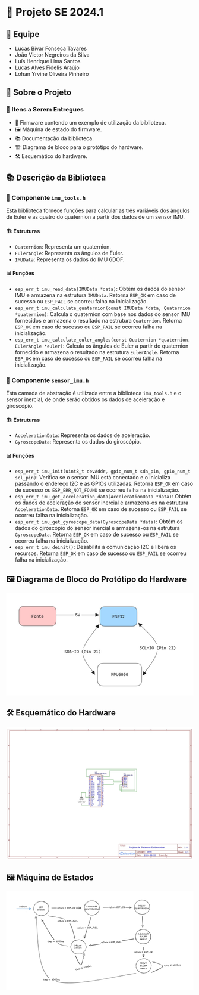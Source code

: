 # 🚀 Projeto SE 2024.1

## 👥 Equipe

- Lucas Bivar Fonseca Tavares
- João Victor Negreiros da Silva
- Luís Henrique Lima Santos
- Lucas Alves Fidelis Araújo
- Lohan Yrvine Oliveira Pinheiro

## 📝 Sobre o Projeto

### 🎯 Itens a Serem Entregues

- 🧩 Firmware contendo um exemplo de utilização da biblioteca.
- 🖼️ Máquina de estado do firmware.
- 📚 Documentação da biblioteca.
- 🏗️ Diagrama de bloco para o protótipo do hardware.
- 🛠️ Esquemático do hardware.

## 📚 Descrição da Biblioteca

### 📁 Componente `imu_tools.h`

Esta biblioteca fornece funções para calcular as três variáveis dos ângulos de Euler e as quatro do quaternion a partir dos dados de um sensor IMU.

#### 🏗️ Estruturas

- `Quaternion`: Representa um quaternion.
- `EulerAngle`: Representa os ângulos de Euler.
- `IMUData`: Representa os dados do IMU 6DOF.

#### 📊 Funções

- `esp_err_t imu_read_data(IMUData *data)`: Obtém os dados do sensor IMU e armazena na estrutura `IMUData`. Retorna `ESP_OK` em caso de sucesso ou `ESP_FAIL` se ocorreu falha na inicialização.
- `esp_err_t imu_calculate_quaternion(const IMUData *data, Quaternion *quaternion)`: Calcula o quaternion com base nos dados do sensor IMU fornecidos e armazena o resultado na estrutura `Quaternion`. Retorna `ESP_OK` em caso de sucesso ou `ESP_FAIL` se ocorreu falha na inicialização.
- `esp_err_t imu_calculate_euler_angles(const Quaternion *quaternion, EulerAngle *euler)`: Calcula os ângulos de Euler a partir do quaternion fornecido e armazena o resultado na estrutura `EulerAngle`. Retorna `ESP_OK` em caso de sucesso ou `ESP_FAIL` se ocorreu falha na inicialização.

### 📁 Componente `sensor_imu.h`

Esta camada de abstração é utilizada entre a biblioteca `imu_tools.h` e o sensor inercial, de onde serão obtidos os dados de aceleração e giroscópio.

#### 🏗️ Estruturas

- `AccelerationData`: Representa os dados de aceleração.
- `GyroscopeData`: Representa os dados do giroscópio.

#### 📊 Funções

- `esp_err_t imu_init(uint8_t devAddr, gpio_num_t sda_pin, gpio_num_t scl_pin)`: Verifica se o sensor IMU está conectado e o inicializa passando o endereço I2C e as GPIOs utilizadas. Retorna `ESP_OK` em caso de sucesso ou `ESP_ERR_NOT_FOUND` se ocorreu falha na inicialização.
- `esp_err_t imu_get_acceleration_data(AccelerationData *data)`: Obtém os dados de aceleração do sensor inercial e armazena-os na estrutura `AccelerationData`. Retorna `ESP_OK` em caso de sucesso ou `ESP_FAIL` se ocorreu falha na inicialização.
- `esp_err_t imu_get_gyroscope_data(GyroscopeData *data)`: Obtém os dados do giroscópio do sensor inercial e armazena-os na estrutura `GyroscopeData`. Retorna `ESP_OK` em caso de sucesso ou `ESP_FAIL` se ocorreu falha na inicialização.
- `esp_err_t imu_deinit()`: Desabilita a comunicação I2C e libera os recursos. Retorna `ESP_OK` em caso de sucesso ou `ESP_FAIL` se ocorreu falha na inicialização.

## 🖼️ Diagrama de Bloco do Protótipo do Hardware

![Diagrama de bloco do hardware](assets/block_diagram.jpeg "Diagrama de bloco do protótipo do hardware")

## 🛠️ Esquemático do Hardware

![Esquemático do hardware](assets/electrical%20diagram.jpeg "Esquemático do protótipo do hardware")

## 🖼️ Máquina de Estados

![Máquina de Estados](assets/state_machine_v2.png "Máquina de Estados")

